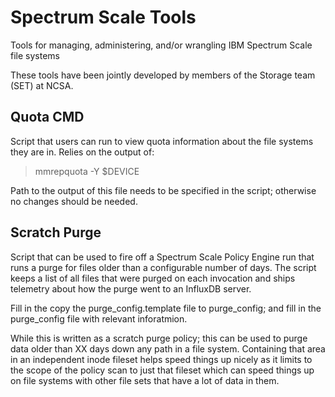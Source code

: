 # Spectrum Scale Tools
Tools for managing, administering, and/or wrangling IBM Spectrum Scale file systems

These tools have been jointly developed by members of the Storage team (SET) at NCSA.

## Quota CMD
Script that users can run to view quota information about the file systems they are in.  Relies on the output of:

>mmrepquota -Y $DEVICE

Path to the output of this file needs to be specified in the script; otherwise no changes should be needed.

## Scratch Purge
Script that can be used to fire off a Spectrum Scale Policy Engine run that runs a purge for files older than a configurable number of days.  The script keeps a list of all files that were purged on each invocation and ships telemetry about how the purge went to an InfluxDB server.  

Fill in the copy the purge_config.template file to purge_config; and fill in the purge_config file with relevant inforatmion.  

While this is written as a scratch purge policy; this can be used to purge data older than XX days down any path in a file system.  Containing that area in an independent inode fileset helps speed things up nicely as it limits to the scope of the policy scan to just that fileset which can speed things up on file systems with other file sets that have a lot of data in them.  
